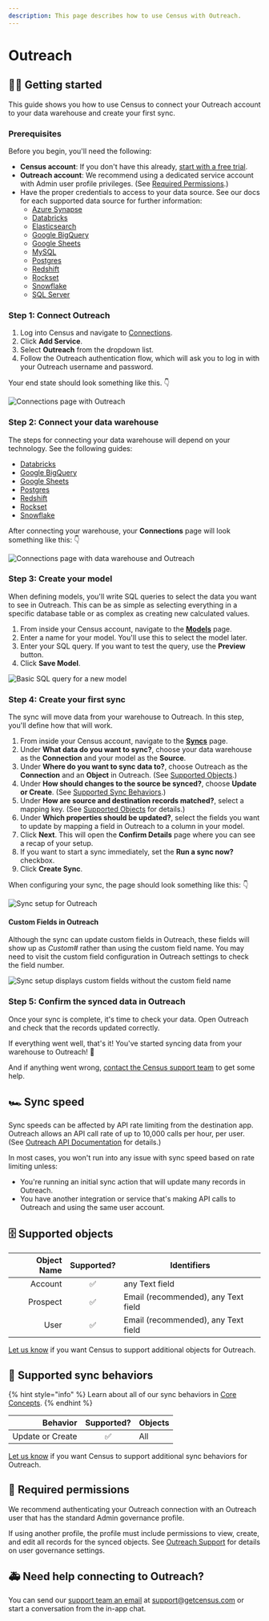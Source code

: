 ```yaml
---
description: This page describes how to use Census with Outreach.
---
```


# Outreach

## 🏃‍♀️ Getting started

This guide shows you how to use Census to connect your Outreach account to your data warehouse and create your first sync.

### Prerequisites

Before you begin, you'll need the following:

* **Census account**: If you don't have this already, [start with a free trial](https://app.getcensus.com/).
* **Outreach account**: We recommend using a dedicated service account with Admin user profile privileges. (See [Required Permissions](outreach.md#required-permissions).)
* Have the proper credentials to access to your data source. See our docs for each supported data source for further information:
  * [Azure Synapse](../sources/azure-synapse.md)
  * [Databricks](https://docs.getcensus.com/sources/databricks)
  * [Elasticsearch](https://docs.getcensus.com/sources/elasticsearch)
  * [Google BigQuery](https://docs.getcensus.com/sources/google-bigquery)
  * [Google Sheets](https://docs.getcensus.com/sources/google-sheets)
  * [MySQL](https://docs.getcensus.com/sources/mysql)
  * [Postgres](https://docs.getcensus.com/sources/postgres)
  * [Redshift](https://docs.getcensus.com/sources/redshift)
  * [Rockset](https://docs.getcensus.com/sources/rockset)
  * [Snowflake](https://docs.getcensus.com/sources/snowflake)
  * [SQL Server](https://docs.getcensus.com/sources/sql-server)

### Step 1: Connect Outreach

1. Log into Census and navigate to [Connections](https://app.getcensus.com/connections).
2. Click **Add Service**.
3. Select **Outreach** from the dropdown list.
4. Follow the Outreach authentication flow, which will ask you to log in with your Outreach username and password.

Your end state should look something like this. 👇

![Connections page with Outreach](../.gitbook/assets/202109\_Service\_Connection\_Outreach.png)

### Step 2: Connect your data warehouse

The steps for connecting your data warehouse will depend on your technology. See the following guides:

* [Databricks](https://docs.getcensus.com/sources/databricks)
* [Google BigQuery](https://docs.getcensus.com/sources/google-bigquery)
* [Google Sheets](https://docs.getcensus.com/sources/google-sheets)
* [Postgres](https://docs.getcensus.com/sources/postgres)
* [Redshift](https://docs.getcensus.com/sources/redshift)
* [Rockset](https://docs.getcensus.com/sources/rockset)
* [Snowflake](https://docs.getcensus.com/sources/snowflake)

After connecting your warehouse, your **Connections** page will look something like this: 👇

![Connections page with data warehouse and Outreach](<../.gitbook/assets/202109\_Connections\_Outreach (1) (1) (1) (1) (1) (1) (1) (1) (1) (1) (1) (1) (1) (1).png>)

### Step 3: Create your model

When defining models, you'll write SQL queries to select the data you want to see in Outreach. This can be as simple as selecting everything in a specific database table or as complex as creating new calculated values.

1. From inside your Census account, navigate to the [**Models**](https://app.getcensus.com/models) page.
2. Enter a name for your model. You'll use this to select the model later.
3. Enter your SQL query. If you want to test the query, use the **Preview** button.
4. Click **Save Model**.

![Basic SQL query for a new model](../.gitbook/assets/202109\_Outreach\_Basic\_Model.png)

### Step 4: Create your first sync <a href="#step-4-create-your-first-sync" id="step-4-create-your-first-sync"></a>

The sync will move data from your warehouse to Outreach. In this step, you'll define how that will work.

1. From inside your Census account, navigate to the [**Syncs**](https://app.getcensus.com/syncs) page.
2. Under **What data do you want to sync?**, choose your data warehouse as the **Connection** and your model as the **Source**.
3. Under **Where do you want to sync data to?**, choose Outreach as the **Connection** and an **Object** in Outreach. (See [Supported Objects](outreach.md#supported-objects).)
4. Under **How should changes to the source be synced?**, choose **Update or Create**. (See [Supported Sync Behaviors](outreach.md#supported-sync-behaviors).)
5. Under **How are source and destination records matched?**, select a mapping key. (See [Supported Objects](outreach.md#supported-objects) for details.)
6. Under **Which properties should be updated?**, select the fields you want to update by mapping a field in Outreach to a column in your model.
7. Click **Next**. This will open the **Confirm Details** page where you can see a recap of your setup.
8. If you want to start a sync immediately, set the **Run a sync now?** checkbox.
9. Click **Create Sync**.

When configuring your sync, the page should look something like this: 👇

![Sync setup for Outreach](<../.gitbook/assets/202109\_sync\_details (1).png>)

#### Custom Fields in Outreach

Although the sync can update custom fields in Outreach, these fields will show up as _Custom#_ rather than using the custom field name. You may need to visit the custom field configuration in Outreach settings to check the field number.

![Sync setup displays custom fields without the custom field name](../.gitbook/assets/202110\_Custom\_Fields\_Outreach.png)

### Step 5: Confirm the synced data in Outreach

Once your sync is complete, it's time to check your data. Open Outreach and check that the records updated correctly.

If everything went well, that's it! You've started syncing data from your warehouse to Outreach! 🎉

And if anything went wrong, [contact the Census support team](mailto:support@getcensus.com) to get some help.

## 🏎 Sync speed

Sync speeds can be affected by API rate limiting from the destination app. Outreach allows an API call rate of up to 10,000 calls per hour, per user. (See [Outreach API Documentation](https://api.outreach.io/api/v2/docs) for details.)

In most cases, you won't run into any issue with sync speed based on rate limiting unless:

* You're running an initial sync action that will update many records in Outreach.
* You have another integration or service that's making API calls to Outreach and using the same user account.

## 🗄 Supported objects

| **Object Name** | **Supported?** | **Identifiers**                     |
| --------------: | :------------: | ----------------------------------- |
|         Account |        ✅       | any Text field                      |
|        Prospect |        ✅       | Email (recommended), any Text field |
|            User |        ✅       | Email (recommended), any Text field |

[Let us know](mailto:support@getcensus.com) if you want Census to support additional objects for Outreach.

## 🔄 Supported sync behaviors

{% hint style="info" %}
Learn about all of our sync behaviors in [Core Concepts](../basics/core-concept/#sync-behaviors).
{% endhint %}

|     **Behavior** | **Supported?** | **Objects** |
| ---------------: | :------------: | ----------- |
| Update or Create |        ✅       | All         |

[Let us know](mailto:support@getcensus.com) if you want Census to support additional sync behaviors for Outreach.

## 🔑 Required permissions

We recommend authenticating your Outreach connection with an Outreach user that has the standard Admin governance profile.

If using another profile, the profile must include permissions to view, create, and edit all records for the synced objects. See [Outreach Support](https://support.outreach.io/hc/en-us/articles/219027188-Creating-and-Assigning-Governance-Profiles) for details on user governance settings.

## 🚑 Need help connecting to Outreach?

You can send our [support team an email](mailto:support@getcensus.com) at support@getcensus.com or start a conversation from the in-app chat.
